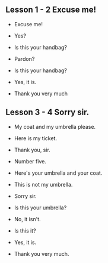## Lesson 1 - 2 Excuse me!

- Excuse me!

* Yes?

- Is this your handbag?

* Pardon?

- Is this your handbag?

* Yes, it is.

* Thank you very much

## Lesson 3 - 4 Sorry sir.

- My coat and my umbrella please. 

- Here is my ticket.

* Thank you, sir.

* Number five.

* Here's your umbrella and your coat.

- This is not my umbrella.

* Sorry sir.

* Is this your umbrella?

- No, it isn't.

* Is this it?

- Yes, it is.

- Thank you very much.


